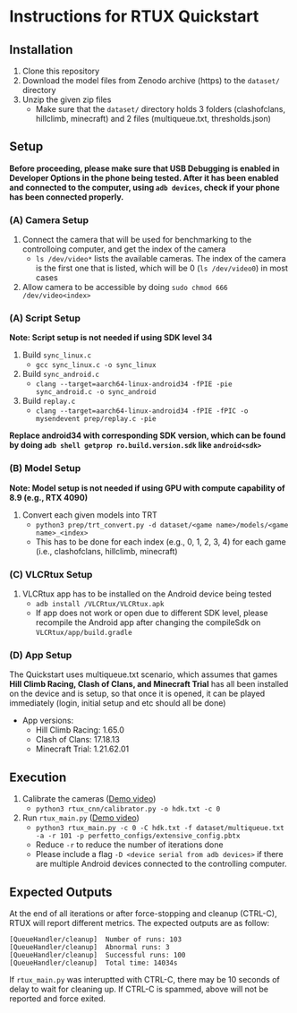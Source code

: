 # Instructions for RTUX Quickstart

## Installation

1. Clone this repository
2. Download the model files from Zenodo archive (https) to the `dataset/` directory
3. Unzip the given zip files
    - Make sure that the `dataset/` directory holds 3 folders (clashofclans, hillclimb, minecraft) and 2 files (multiqueue.txt, thresholds.json)

## Setup

**Before proceeding, please make sure that USB Debugging is enabled in Developer Options in the phone being tested. After it has been enabled and connected to the computer, using `adb devices`, check if your phone has been connected properly.**

### (A) Camera Setup
1. Connect the camera that will be used for benchmarking to the controlloing computer, and get the index of the camera
    - `ls /dev/video*` lists the available cameras. The index of the camera is the first one that is listed, which will be 0 (`ls /dev/video0`) in most cases
2. Allow camera to be accessible by doing `sudo chmod 666 /dev/video<index>`

### (A) Script Setup
**Note: Script setup is not needed if using SDK level 34**
1. Build `sync_linux.c`
    - `gcc sync_linux.c -o sync_linux`
2. Build `sync_android.c`
    - `clang --target=aarch64-linux-android34 -fPIE -pie sync_android.c -o sync_android`
3. Build `replay.c`
    - `clang --target=aarch64-linux-android34 -fPIE -fPIC -o mysendevent prep/replay.c -pie`

**Replace android34 with corresponding SDK version, which can be found by doing `adb shell getprop ro.build.version.sdk` like `android<sdk>`**

### (B) Model Setup
**Note: Model setup is not needed if using GPU with compute capability of 8.9 (e.g., RTX 4090)**
1. Convert each given models into TRT
    - `python3 prep/trt_convert.py -d dataset/<game name>/models/<game name>_<index>`
    - This has to be done for each index (e.g., 0, 1, 2, 3, 4) for each game (i.e., clashofclans, hillclimb, minecraft)

### (C) VLCRtux Setup
1. VLCRtux app has to be installed on the Android device being tested
    - `adb install /VLCRtux/VLCRtux.apk`
    - If app does not work or open due to different SDK level, please recompile the Android app after changing the compileSdk on `VLCRtux/app/build.gradle`

### (D) App Setup
The Quickstart uses multiqueue.txt scenario, which assumes that games **Hill Climb Racing, Clash of Clans, and Minecraft Trial** has all been installed on the device and is setup, so that once it is opened, it can be played immediately (login, initial setup and etc should all be done)

- App versions:
    - Hill Climb Racing: 1.65.0
    - Clash of Clans: 17.18.13
    - Minecraft Trial: 1.21.62.01
## Execution
1. Calibrate the cameras ([Demo video](https://youtu.be/R92eGvli7UE))
    - `python3 rtux_cnn/calibrator.py -o hdk.txt -c 0`
2. Run `rtux_main.py` ([Demo video](https://youtu.be/99ocM8-5nS0))
    - `python3 rtux_main.py -c 0 -C hdk.txt -f dataset/multiqueue.txt -a -r 101 -p perfetto_configs/extensive_config.pbtx`
    - Reduce `-r` to reduce the number of iterations done
    - Please include a flag `-D <device serial from adb devices>` if there are multiple Android devices connected to the controlling computer.
## Expected Outputs
At the end of all iterations or after force-stopping and cleanup (CTRL-C), RTUX will report different metrics. The expected outputs are as follow:
```
[QueueHandler/cleanup]  Number of runs: 103
[QueueHandler/cleanup]  Abnormal runs: 3
[QueueHandler/cleanup]  Successful runs: 100
[QueueHandler/cleanup]  Total time: 14034s
```

If `rtux_main.py` was interuptted with CTRL-C, there may be 10 seconds of delay to wait for cleaning up. If CTRL-C is spammed, above will not be reported and force exited.
